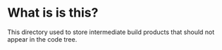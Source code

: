 # What is is this?

This directory used to store intermediate build products that should not appear in the 
code tree.
